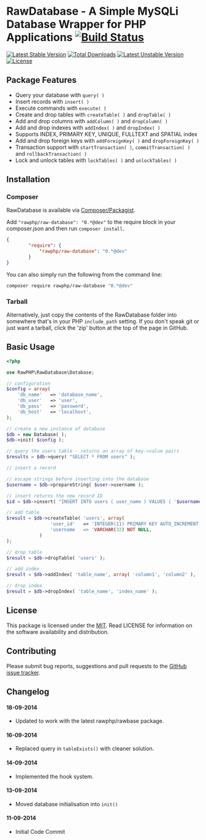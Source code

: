 # RawDatabase - A Simple MySQLi Database Wrapper for PHP Applications [![Build Status](https://travis-ci.org/rawphp/RawDatabase.svg?branch=master)](https://travis-ci.org/rawphp/RawDatabase)

[![Latest Stable Version](https://poser.pugx.org/rawphp/raw-database/v/stable.svg)](https://packagist.org/packages/rawphp/raw-database) [![Total Downloads](https://poser.pugx.org/rawphp/raw-database/downloads.svg)](https://packagist.org/packages/rawphp/raw-database) [![Latest Unstable Version](https://poser.pugx.org/rawphp/raw-database/v/unstable.svg)](https://packagist.org/packages/rawphp/raw-database) [![License](https://poser.pugx.org/rawphp/raw-database/license.svg)](https://packagist.org/packages/rawphp/raw-database)

## Package Features
- Query your database with `query( )`
- Insert records with `insert( )`
- Execute commands with `execute( )`
- Create and drop tables with `createTable( )` and `dropTable( )`
- Add and drop columns with `addColumn( )` and `dropColumn( )`
- Add and drop indexes with `addIndex( )` and `dropIndex( )`
- Supports INDEX, PRIMARY KEY, UNIQUE, FULLTEXT and SPATIAL index
- Add and drop foreign keys with `addForeignKey( )` and `dropForeignKey( )`
- Transaction support with `startTransaction( )`, `commitTransaction( )` and `rollbackTransaction( )`
- Lock and unlock tables with `lockTables( )` and `unlockTables( )`

## Installation

### Composer
RawDatabase is available via [Composer/Packagist](https://packagist.org/packages/rawphp/raw-database).

Add `"rawphp/raw-database": "0.*@dev"` to the require block in your composer.json and then run `composer install`.

```json
{
        "require": {
            "rawphp/raw-database": "0.*@dev"
        }
}
```

You can also simply run the following from the command line:

```sh
composer require rawphp/raw-database "0.*@dev"
```

### Tarball
Alternatively, just copy the contents of the RawDatabase folder into somewhere that's in your PHP `include_path` setting. If you don't speak git or just want a tarball, click the 'zip' button at the top of the page in GitHub.

## Basic Usage

```php
<?php

use RawPHP\RawDatabase\Database;

// configuration
$config = array(
    'db_name'   => 'database_name',
    'db_user'   => 'user',
    'db_pass'   => 'password',
    'db_host'   => 'localhost',
);

// create a new instance of database
$db = new Database( );
$db->init( $config );

// query the users table - returns an array of key->value pairs
$results = $db->query( "SELECT * FROM users" );

// insert a record

// escape strings before inserting into the database
$username = $db->prepareString( $user->username );

// insert returns the new record ID
$id = $db->insert( "INSERT INTO users ( user_name ) VALUES ( '$username' )" );

// add table
$result = $db->createTable( 'users', array( 
                'user_id'   => 'INTEGER(11) PRIMARY KEY AUTO_INCREMENT NOT NULL',
                'username   => 'VARCHAR(32) NOT NULL,
            )
);

// drop table
$result = $db->dropTable( 'users' );

// add index
$result = $db->addIndex( 'table_name', array( 'column1', 'column2' ), 'index_name', $index_type );

// drop index
$result = $db->dropIndex( 'table_name', 'index_name' );

```

## License
This package is licensed under the [MIT](https://github.com/rawphp/RawDatabase/blob/master/LICENSE). Read LICENSE for information on the software availability and distribution.

## Contributing

Please submit bug reports, suggestions and pull requests to the [GitHub issue tracker](https://github.com/rawphp/RawDatabase/issues).

## Changelog

#### 18-09-2014
- Updated to work with the latest rawphp/rawbase package.

#### 16-09-2014
- Replaced query in `tableExists()` with cleaner solution.

#### 14-09-2014
- Implemented the hook system.

#### 13-09-2014
- Moved database initialisation into `init()`

#### 11-09-2014
- Initial Code Commit
